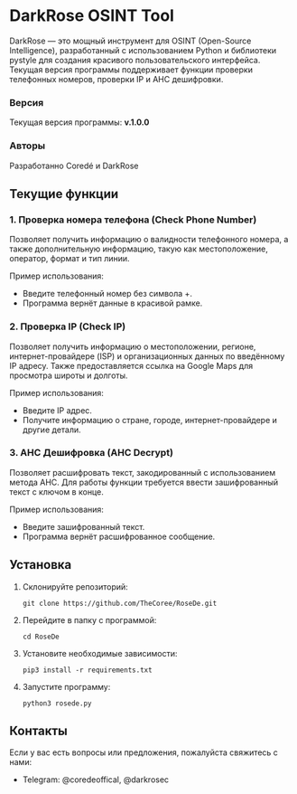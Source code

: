 # DarkRose OSINT Tool

DarkRose — это мощный инструмент для OSINT (Open-Source Intelligence), разработанный с использованием Python и библиотеки pystyle для создания красивого пользовательского интерфейса. Текущая версия программы поддерживает функции проверки телефонных номеров, проверки IP и AHC дешифровки.

### Версия

Текущая версия программы: **v.1.0.0**

### Авторы

Разработанно Coredé и DarkRose

## Текущие функции

### 1. Проверка номера телефона (Check Phone Number)  
   Позволяет получить информацию о валидности телефонного номера, а также дополнительную информацию, такую как местоположение, оператор, формат и тип линии.
   
   Пример использования:
   - Введите телефонный номер без символа +.
   - Программа вернёт данные в красивой рамке.

### 2. Проверка IP (Check IP)  
   Позволяет получить информацию о местоположении, регионе, интернет-провайдере (ISP) и организационных данных по введённому IP адресу. Также предоставляется ссылка на Google Maps для просмотра широты и долготы.
   
   Пример использования:
   - Введите IP адрес.
   - Получите информацию о стране, городе, интернет-провайдере и другие детали.

### 3. AHC Дешифровка (AHC Decrypt)  
   Позволяет расшифровать текст, закодированный с использованием метода AHC. Для работы функции требуется ввести зашифрованный текст с ключом в конце.

   Пример использования:
   - Введите зашифрованный текст.
   - Программа вернёт расшифрованное сообщение.

## Установка

1. Склонируйте репозиторий:
   ```
   git clone https://github.com/TheCoree/RoseDe.git
   ```
3. Перейдите в папку с программой:
   ```
   cd RoseDe
   ```
5. Установите необходимые зависимости:
   ```
   pip3 install -r requirements.txt
   ```
7. Запустите программу:
   ```
   python3 rosede.py
   ```
## Контакты

Если у вас есть вопросы или предложения, пожалуйста свяжитесь с нами:
  - Telegram: @coredeoffical, @darkrosec
   
   

